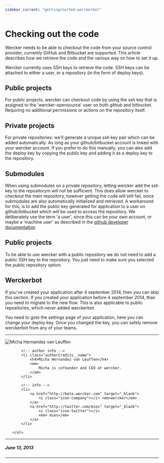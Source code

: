 ```yaml
---
sidebar_current: "gettingstarted-werckerbot"
---
```


# Checking out the code

Wercker needs to be able to checkout the code from your source control provider, currently GitHub and Bitbucket are supported. This article describes how we retrieve the code and the various way on how to set it up.


Wercker currently uses SSH keys to retrieve the code. SSH keys can be attached to either a user, or a repository (in the form of deploy keys).

## Public projects

For public projects, wercker can checkout code by using the ssh key that is assigned to the 'wercker-opensource' user on both github and
bitbucket. Requiring no additional permissions or actions on the repository itself.

## Private projects

For private repositories: we'll generate a unique ssh key pair which can be added automatically. As long as your github/bitbucket account is
linked with your wercker account. If you prefer to do this manually, you can also add the deploy key by copying the public key and adding it
as a deploy key to the repository.

## Submodules
When using submodules on a private repository, letting wercker add the ssh key to the repositorym will not be sufficient. This does allow wercker
to checkout the main repository, however getting the code will still fail, since submodules are also automatically initialized and retrieved. A workaround for this, is to add the public key generated for application to a user on github/bitbucket which will be used to access the repository.
We deliberately use the term 'a user', since this can be your own account, or maybe a 'machine user' as described in the [github developer documentation](https://developer.github.com/guides/managing-deploy-keys/)




## Public projects

To be able to use wercker with a public repository we do not need to add a
public SSH key to the repository. You just need to make sure you selected the
public repository option.

## Werckerbot

If you've created your application after 4 september 2014, then you can skip this section. If you created your application before 4 september 2014, than you need to migrate to the new flow. This is also applicable to public repositories, which never added werckerbot.

You need to goto the settings page of your application, here you can change your deploy key. Once you changed the key, you can safely remove werckerbot from any of your teams.

-------

<div class="authorCredits">
    <span class="profile-picture">
        <img src="https://secure.gravatar.com/avatar/d4b19718f9748779d7cf18c6303dc17f?d=identicon&s=192" alt="Micha Hernandez van Leuffen"/>
    </span>
    <ul class="authorCredits">

        <!-- author info -->
        <li class="authorCredits__name">
            <h4>Micha Hernandez van Leuffen</h4>
            <em>
                Micha is cofounder and CEO at wercker.
            </em>
        </li>

        <!-- info -->
        <li>
            <a href="http://beta.wercker.com" target="_blank">
                <i class="icon-company"></i> <em>wercker</em>
            </a>
            <a href="http://twitter.com/mies" target="_blank">
                <i class="icon-twitter"></i>
                <em> mies</em>
            </a>
        </li>

    </ul>
</div>

-------
##### June 13, 2013
-------
